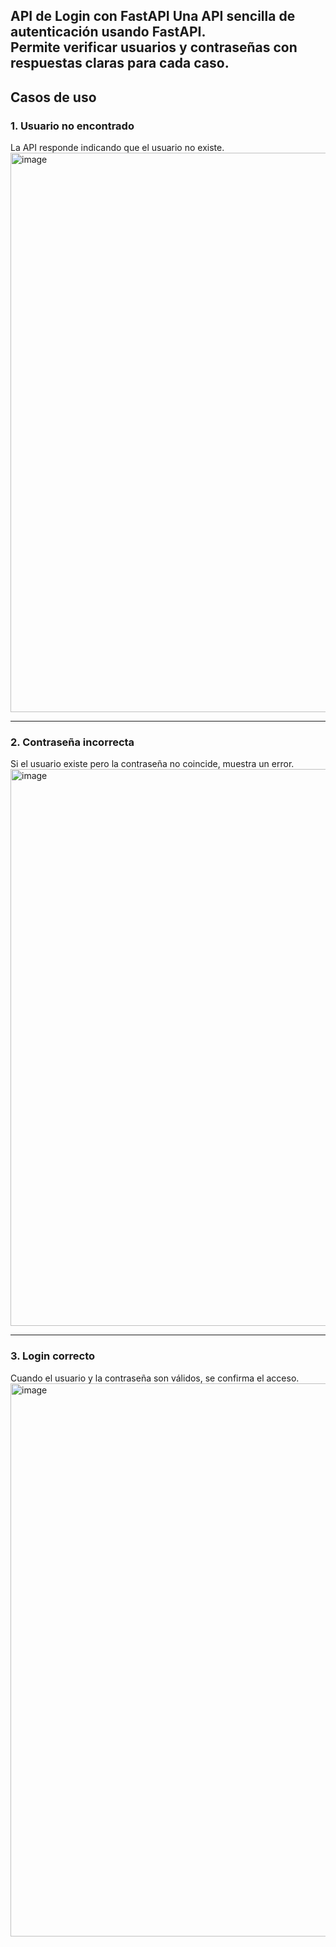 API de Login con FastAPI
Una API sencilla de autenticación usando **FastAPI**.  
Permite verificar usuarios y contraseñas con respuestas claras para cada caso.
---
## Casos de uso

### 1. Usuario no encontrado
La API responde indicando que el usuario no existe.  
<img width="821" height="895" alt="image" src="https://github.com/user-attachments/assets/9341f582-3374-49d9-867c-bf1983dd5c7e" />

---

### 2. Contraseña incorrecta
Si el usuario existe pero la contraseña no coincide, muestra un error.  
<img width="971" height="891" alt="image" src="https://github.com/user-attachments/assets/0b98a41f-998d-441c-854f-fc84e164bf1a" />

---

### 3. Login correcto
Cuando el usuario y la contraseña son válidos, se confirma el acceso.  
<img width="877" height="885" alt="image" src="https://github.com/user-attachments/assets/9d1f73d4-26a4-4341-a0e4-694654fa53d9" />
